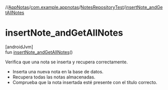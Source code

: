 //[AppNotas](../../../index.md)/[com.example.appnotas](../index.md)/[NotesRepositoryTest](index.md)/[insertNote_andGetAllNotes](insert-note_and-get-all-notes.md)

# insertNote_andGetAllNotes

[androidJvm]\
fun [insertNote_andGetAllNotes](insert-note_and-get-all-notes.md)()

Verifica que una nota se inserta y recupera correctamente.

- 
   Inserta una nueva nota en la base de datos.
- 
   Recupera todas las notas almacenadas.
- 
   Comprueba que la nota insertada esté presente con el título correcto.

